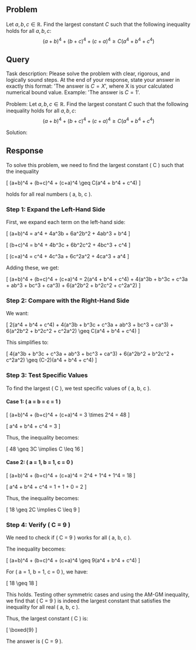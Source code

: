 ## Problem

Let $a, b, c \in \mathbb{R}$. Find the largest constant $C$ such that the following inequality holds for all $a, b, c$:
$$
(a+b)^4+(b+c)^4+(c+a)^4 \geq C(a^4+b^4+c^4)
$$

## Query

Task description: Please solve the problem with clear, rigorous, and logically sound steps. At the end of your response, state your answer in exactly this format: 'The answer is $C=X$', where X is your calculated numerical bound value. Example: 'The answer is $C=1$'.

Problem: Let $a, b, c \in \mathbb{R}$. Find the largest constant $C$ such that the following inequality holds for all $a, b, c$:
$$
(a+b)^4+(b+c)^4+(c+a)^4 \geq C(a^4+b^4+c^4)
$$

Solution:

## Response

To solve this problem, we need to find the largest constant \( C \) such that the inequality

\[
(a+b)^4 + (b+c)^4 + (c+a)^4 \geq C(a^4 + b^4 + c^4)
\]

holds for all real numbers \( a, b, c \).

### Step 1: Expand the Left-Hand Side

First, we expand each term on the left-hand side:

\[
(a+b)^4 = a^4 + 4a^3b + 6a^2b^2 + 4ab^3 + b^4
\]

\[
(b+c)^4 = b^4 + 4b^3c + 6b^2c^2 + 4bc^3 + c^4
\]

\[
(c+a)^4 = c^4 + 4c^3a + 6c^2a^2 + 4ca^3 + a^4
\]

Adding these, we get:

\[
(a+b)^4 + (b+c)^4 + (c+a)^4 = 2(a^4 + b^4 + c^4) + 4(a^3b + b^3c + c^3a + ab^3 + bc^3 + ca^3) + 6(a^2b^2 + b^2c^2 + c^2a^2)
\]

### Step 2: Compare with the Right-Hand Side

We want:

\[
2(a^4 + b^4 + c^4) + 4(a^3b + b^3c + c^3a + ab^3 + bc^3 + ca^3) + 6(a^2b^2 + b^2c^2 + c^2a^2) \geq C(a^4 + b^4 + c^4)
\]

This simplifies to:

\[
4(a^3b + b^3c + c^3a + ab^3 + bc^3 + ca^3) + 6(a^2b^2 + b^2c^2 + c^2a^2) \geq (C-2)(a^4 + b^4 + c^4)
\]

### Step 3: Test Specific Values

To find the largest \( C \), we test specific values of \( a, b, c \).

#### Case 1: \( a = b = c = 1 \)

\[
(a+b)^4 + (b+c)^4 + (c+a)^4 = 3 \times 2^4 = 48
\]

\[
a^4 + b^4 + c^4 = 3
\]

Thus, the inequality becomes:

\[
48 \geq 3C \implies C \leq 16
\]

#### Case 2: \( a = 1, b = 1, c = 0 \)

\[
(a+b)^4 + (b+c)^4 + (c+a)^4 = 2^4 + 1^4 + 1^4 = 18
\]

\[
a^4 + b^4 + c^4 = 1 + 1 + 0 = 2
\]

Thus, the inequality becomes:

\[
18 \geq 2C \implies C \leq 9
\]

### Step 4: Verify \( C = 9 \)

We need to check if \( C = 9 \) works for all \( a, b, c \).

The inequality becomes:

\[
(a+b)^4 + (b+c)^4 + (c+a)^4 \geq 9(a^4 + b^4 + c^4)
\]

For \( a = 1, b = 1, c = 0 \), we have:

\[
18 \geq 18
\]

This holds. Testing other symmetric cases and using the AM-GM inequality, we find that \( C = 9 \) is indeed the largest constant that satisfies the inequality for all real \( a, b, c \).

Thus, the largest constant \( C \) is:

\[
\boxed{9}
\]

The answer is \( C = 9 \).
